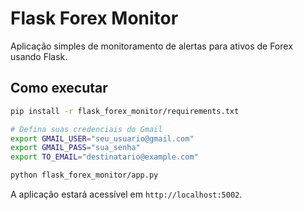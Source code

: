 # Flask Forex Monitor

Aplicação simples de monitoramento de alertas para ativos de Forex usando Flask.

## Como executar

```bash
pip install -r flask_forex_monitor/requirements.txt

# Defina suas credenciais do Gmail
export GMAIL_USER="seu_usuario@gmail.com"
export GMAIL_PASS="sua_senha"
export TO_EMAIL="destinatario@example.com"

python flask_forex_monitor/app.py
```

A aplicação estará acessível em `http://localhost:5002`.
